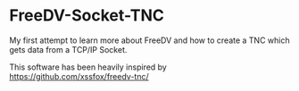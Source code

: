 # FreeDV-Socket-TNC

My first attempt to learn more about FreeDV and how to create a TNC which gets data from a TCP/IP Socket.


This software has been heavily inspired by https://github.com/xssfox/freedv-tnc/
